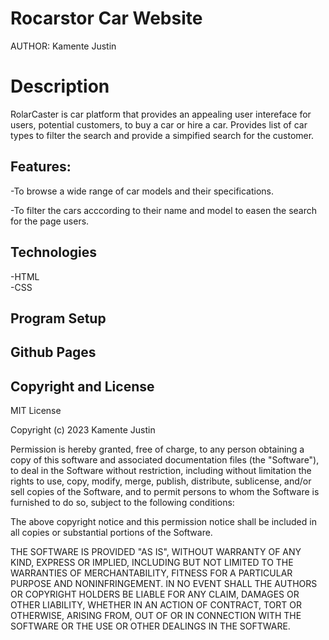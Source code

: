 # Rocarstor Car Website

AUTHOR: Kamente Justin


# Description
RolarCaster is car platform that provides an appealing user intereface for users, potential customers, to buy a car or hire a car. 
Provides list of car types to filter the search and provide a simpified search for the customer. 

## Features:
-To browse a wide range of car models and their specifications. 

-To filter the cars acccording to their name and model to easen the search for the page users.

## Technologies
-HTML  
-CSS

## Program Setup


## Github Pages 



## Copyright and License
MIT License

Copyright (c) 2023 Kamente Justin 

Permission is hereby granted, free of charge, to any person obtaining a copy
of this software and associated documentation files (the "Software"), to deal
in the Software without restriction, including without limitation the rights
to use, copy, modify, merge, publish, distribute, sublicense, and/or sell
copies of the Software, and to permit persons to whom the Software is
furnished to do so, subject to the following conditions:

The above copyright notice and this permission notice shall be included in all
copies or substantial portions of the Software.

THE SOFTWARE IS PROVIDED "AS IS", WITHOUT WARRANTY OF ANY KIND, EXPRESS OR
IMPLIED, INCLUDING BUT NOT LIMITED TO THE WARRANTIES OF MERCHANTABILITY,
FITNESS FOR A PARTICULAR PURPOSE AND NONINFRINGEMENT. IN NO EVENT SHALL THE
AUTHORS OR COPYRIGHT HOLDERS BE LIABLE FOR ANY CLAIM, DAMAGES OR OTHER
LIABILITY, WHETHER IN AN ACTION OF CONTRACT, TORT OR OTHERWISE, ARISING FROM,
OUT OF OR IN CONNECTION WITH THE SOFTWARE OR THE USE OR OTHER DEALINGS IN THE
SOFTWARE.
